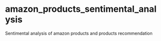 # amazon_products_sentimental_analysis
Sentimental analysis of amazon products and products recommendation
